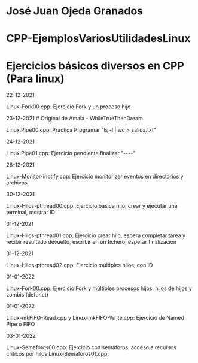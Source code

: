 # José Juan Ojeda Granados
# CPP-EjemplosVariosUtilidadesLinux
# Ejercicios básicos diversos en CPP (Para linux)

22-12-2021

Linux-Fork00.cpp: Ejercicio Fork y un proceso hijo

23-12-2021  # Original de Amaia - WhileTrueThenDream

Linux.Pipe00.cpp: Practica Programar "ls -l | wc > salida.txt"

24-12-2021

Linux.Pipe01.cpp: Ejercicio pendiente finalizar "----"

28-12-2021

Linux-Monitor-inotify.cpp: Ejercicio monitorizar eventos en directorios y archivos

30-12-2021

Linux-Hilos-pthread00.cpp: Ejercicio básica hilo, crear y ejecutar una terminal, mostrar ID

31-12-2021

Linux-Hilos-pthread01.cpp: Ejercicio crear hilo, espera completar tarea y recibir resultado devuelto, escribir en un fichero, esperar finalización

31-12-2021

Linux-Hilos-pthread02.cpp: Ejercicio múltiples hilos, con ID

01-01-2022

Linux-Fork00.cpp: Ejercicio Fork y múltiples procesos hijos, hijos de hijos y zombis (defunct)

01-01-2022

Linux-mkFIFO-Read.cpp y Linux-mkFIFO-Write.cpp: Ejercicio de Named Pipe o FIFO

03-01-2022

Linux-Semaforos00.cpp: Ejercicio con semáforos, acceso a recursos criticos por hilos
Linux-Semaforos01.cpp:
  

